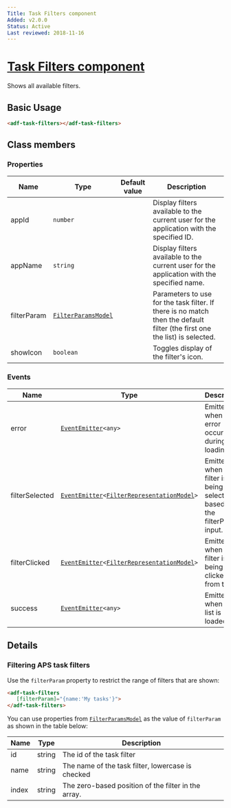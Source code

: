```yaml
---
Title: Task Filters component
Added: v2.0.0
Status: Active
Last reviewed: 2018-11-16
---
```


# [Task Filters component](../../../lib/process-services/src/lib/task-list/components/task-filters.component.ts "Defined in task-filters.component.ts")

Shows all available filters.

## Basic Usage

```html
<adf-task-filters></adf-task-filters>
```

## Class members

### Properties

| Name        | Type                                                                                          | Default value | Description                                                                                                               |
| ----------- | --------------------------------------------------------------------------------------------- | ------------- | ------------------------------------------------------------------------------------------------------------------------- |
| appId       | `number`                                                                                      |               | Display filters available to the current user for the application with the specified ID.                                  |
| appName     | `string`                                                                                      |               | Display filters available to the current user for the application with the specified name.                                |
| filterParam | [`FilterParamsModel`](../../../lib/process-services/src/lib/task-list/models/filter.model.ts) |               | Parameters to use for the task filter. If there is no match then the default filter (the first one the list) is selected. |
| showIcon    | `boolean`                                                                                     |               | Toggles display of the filter's icon.                                                                                     |

### Events

| Name        | Type                                                                                                                                                                  | Description                                   |
| ----------- | --------------------------------------------------------------------------------------------------------------------------------------------------------------------- | --------------------------------------------- |
| error       | [`EventEmitter`](https://angular.io/api/core/EventEmitter)`<any>`                                                                                                     | Emitted when an error occurs during loading.  |
| filterSelected | [`EventEmitter`](https://angular.io/api/core/EventEmitter)`<`[`FilterRepresentationModel`](../../../lib/process-services/src/lib/task-list/models/filter.model.ts)`>` | Emitted when a filter is being selected based on the filterParam input. |
| filterClicked | [`EventEmitter`](https://angular.io/api/core/EventEmitter)`<`[`FilterRepresentationModel`](../../../lib/process-services/src/lib/task-list/models/filter.model.ts)`>` | Emitted when a filter is being clicked from the UI. |
| success     | [`EventEmitter`](https://angular.io/api/core/EventEmitter)`<any>`                                                                                                     | Emitted when the list is loaded.              |

## Details

### Filtering APS task filters

Use the `filterParam` property to restrict the range of filters that are shown:

```html
<adf-task-filters 
   [filterParam]="{name:'My tasks'}">
</adf-task-filters>
```

You can use properties from [`FilterParamsModel`](../../../lib/process-services/src/lib/task-list/models/filter.model.ts)
as the value of `filterParam` as shown in the table below:

| Name  | Type   | Description                                         |
| ----- | ------ | --------------------------------------------------- |
| id    | string | The id of the task filter                           |
| name  | string | The name of the task filter, lowercase is checked   |
| index | string | The zero-based position of the filter in the array. |
